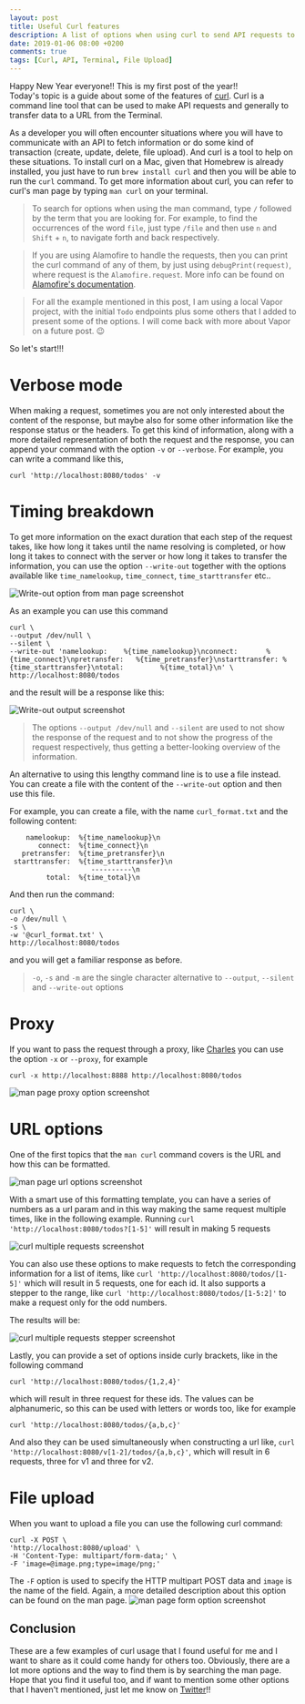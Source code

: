 ```yaml
---
layout: post
title: Useful Curl features
description: A list of options when using curl to send API requests to a server from the terminal like timing breakdown, file upload, proxy and url specification
date: 2019-01-06 08:00 +0200
comments: true
tags: [Curl, API, Terminal, File Upload]
---
```


Happy New Year everyone!! This is my first post of the year!!  
Today's topic is a guide about some of the features of [curl](https://github.com/curl/curl). Curl is a command line tool that can be used to make API requests and generally to transfer data to a URL from the Terminal.

As a developer you will often encounter situations where you will have to communicate with an API to fetch information or do some kind of transaction (create, update, delete, file upload). And curl is a tool to help on these situations. To install curl on a Mac, given that Homebrew is already installed, you just have to run `brew install curl` and then you will be able to run the `curl` command. To get more information about curl, you can refer to curl's man page by typing `man curl` on your terminal. 

> To search for options when using the man command, type `/` followed by the term that you are looking for. For example, to find the occurrences of the word `file`, just type `/file` and then use `n` and `Shift` + `n`, to navigate forth and back respectively.

> If you are using Alamofire to handle the requests, then you can print the curl command of any of them, by just using `debugPrint(request)`, where request is the `Alamofire.request`. More info can be found on [Alamofire's documentation](https://github.com/Alamofire/Alamofire/blob/master/Documentation/Usage.md#customdebugstringconvertible).

> For all the example mentioned in this post, I am using a local Vapor project, with the initial `Todo` endpoints plus some others that I added to present some of the options. I will come back with more about Vapor on a future post. :wink:

So let's start!!!

# Verbose mode

When making a request, sometimes you are not only interested about the content of the response, but maybe also for some other information like the response status or the headers. To get this kind of information, along with a more detailed representation of both the request and the response, you can append your command with the option `-v` or `--verbose`. For example, you can write a command like this, 
```
curl 'http://localhost:8080/todos' -v
```

# Timing breakdown

To get more information on the exact duration that each step of the request takes, like how long it takes until the name resolving is completed, or how long it takes to connect with the server or how long it takes to transfer the information, you can use the option `--write-out` together with the options available like `time_namelookup`, `time_connect`, `time_starttransfer` etc.. 

![Write-out option from man page screenshot]({{site.url}}/assets/curl/write_out_option.png)

As an example you can use this command

```
curl \
--output /dev/null \
--silent \
--write-out 'namelookup:    %{time_namelookup}\nconnect:       %{time_connect}\npretransfer:   %{time_pretransfer}\nstarttransfer: %{time_starttransfer}\ntotal:         %{time_total}\n' \
http://localhost:8080/todos 
```

and the result will be a response like this:

![Write-out output screenshot]({{site.url}}/assets/curl/write_out_output.png)

> The options `--output /dev/null` and `--silent` are used to not show the response of the request and to not show the progress of the request respectively, thus getting a better-looking overview of the information. 


An alternative to using this lengthy command line is to use a file instead. You can create a file with the content of the `--write-out` option and then use this file. 

For example, you can create a file, with the name `curl_format.txt` and the following content:

```
    namelookup:  %{time_namelookup}\n
       connect:  %{time_connect}\n
   pretransfer:  %{time_pretransfer}\n
 starttransfer:  %{time_starttransfer}\n
                    ----------\n
         total:  %{time_total}\n
```

And then run the command:

```
curl \
-o /dev/null \
-s \
-w '@curl_format.txt' \
http://localhost:8080/todos 
```

and you will get a familiar response as before. 

> `-o`, `-s` and `-m` are the single character alternative to `--output`, `--silent` and `--write-out` options


# Proxy 

If you want to pass the request through a proxy, like [Charles](https://www.charlesproxy.com/) you can use the option `-x` or `--proxy`, for example 
```
curl -x http://localhost:8888 http://localhost:8080/todos
```

![man page proxy option screenshot]({{site.url}}/assets/curl/curl_man_proxy_option.png)


# URL options

One of the first topics that the `man curl` command covers is the URL and how this can be formatted. 

![man page url options screenshot]({{site.url}}/assets/curl/curl_man_url_options.png)

With a smart use of this formatting template, you can have a series of numbers as a url param and in this way making the same request multiple times, like in the following example.
Running `curl 'http://localhost:8080/todos?[1-5]'` will result in making 5 requests 

![curl multiple requests screenshot]({{site.url}}/assets/curl/curl_multiple_requests.png)

You can also use these options to make requests to fetch the corresponding information for a list of items, like `curl 'http://localhost:8080/todos/[1-5]'` which will result in 5 requests, one for each id.
It also supports a stepper to the range, like `curl 'http://localhost:8080/todos/[1-5:2]'` to make a request only for the odd numbers.

The results will be:

![curl multiple requests stepper screenshot]({{site.url}}/assets/curl/curl_multiple_requests_stepper.png)

Lastly, you can provide a set of options inside curly brackets, like in the following command

```
curl 'http://localhost:8080/todos/{1,2,4}'
```
which will result in three request for these ids. The values can be alphanumeric, so this can be used with letters or words too, like for example 
```
curl 'http://localhost:8080/todos/{a,b,c}'
```

And also they can be used simultaneously when constructing a url like, `curl 'http://localhost:8080/v[1-2]/todos/{a,b,c}'`, which will result in 6 requests, three for v1 and three for v2.

# File upload

When you want to upload a file you can use the following curl command:
```
curl -X POST \
'http://localhost:8080/upload' \
-H 'Content-Type: multipart/form-data;' \
-F 'image=@image.png;type=image/png;'
```

The `-F` option is used to specify the HTTP multipart POST data and `image` is the name of the field.
Again, a more detailed description about this option can be found on the man page.
![man page form option screenshot]({{site.url}}/assets/curl/curl_man_form_option.png)

## Conclusion

These are a few examples of curl usage that I found useful for me and I want to share as it could come handy for others too. Obviously, there are a lot more options and the way to find them is by searching the man page. 
Hope that you find it useful too, and if want to mention some other options that I haven't mentioned, just let me know on [Twitter](https://twitter.com/diamantidis_io)!!
